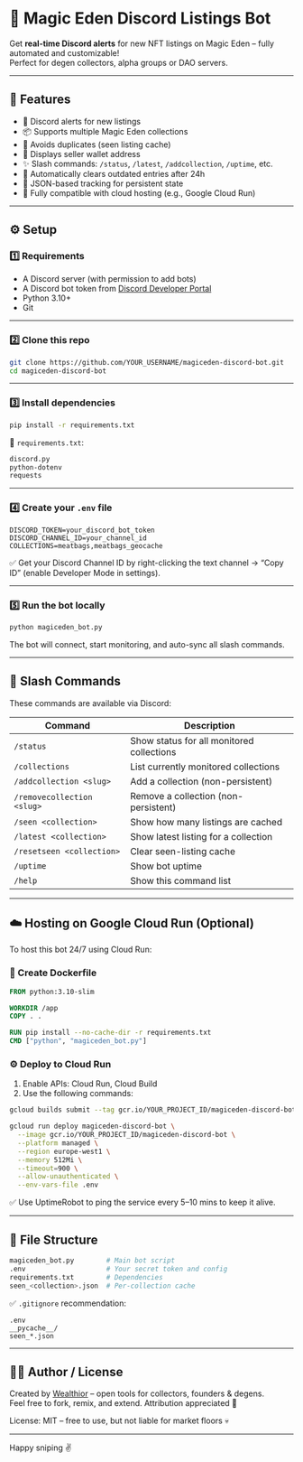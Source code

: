 # 🤖 Magic Eden Discord Listings Bot

Get **real-time Discord alerts** for new NFT listings on Magic Eden – fully automated and customizable!  
Perfect for degen collectors, alpha groups or DAO servers.  

---

## 🧩 Features

- 🔔 Discord alerts for new listings
- 📦 Supports multiple Magic Eden collections
- 🧠 Avoids duplicates (seen listing cache)
- 👤 Displays seller wallet address
- ✨ Slash commands: `/status`, `/latest`, `/addcollection`, `/uptime`, etc.
- 🧼 Automatically clears outdated entries after 24h
- 💾 JSON-based tracking for persistent state
- 🧪 Fully compatible with cloud hosting (e.g., Google Cloud Run)

---

## ⚙️ Setup

### 1️⃣ Requirements

- A Discord server (with permission to add bots)
- A Discord bot token from [Discord Developer Portal](https://discord.com/developers/applications)
- Python 3.10+
- Git

---

### 2️⃣ Clone this repo

```bash
git clone https://github.com/YOUR_USERNAME/magiceden-discord-bot.git
cd magiceden-discord-bot
```

---

### 3️⃣ Install dependencies

```bash
pip install -r requirements.txt
```

📄 `requirements.txt`:

```txt
discord.py
python-dotenv
requests
```

---

### 4️⃣ Create your `.env` file

```env
DISCORD_TOKEN=your_discord_bot_token
DISCORD_CHANNEL_ID=your_channel_id
COLLECTIONS=meatbags,meatbags_geocache
```

✅ Get your Discord Channel ID by right-clicking the text channel → “Copy ID” (enable Developer Mode in settings).

---

### 5️⃣ Run the bot locally

```bash
python magiceden_bot.py
```

The bot will connect, start monitoring, and auto-sync all slash commands.

---

## 🧙 Slash Commands

These commands are available via Discord:

| Command | Description |
|--------|-------------|
| `/status` | Show status for all monitored collections |
| `/collections` | List currently monitored collections |
| `/addcollection <slug>` | Add a collection (non-persistent) |
| `/removecollection <slug>` | Remove a collection (non-persistent) |
| `/seen <collection>` | Show how many listings are cached |
| `/latest <collection>` | Show latest listing for a collection |
| `/resetseen <collection>` | Clear seen-listing cache |
| `/uptime` | Show bot uptime |
| `/help` | Show this command list |

---

## ☁️ Hosting on Google Cloud Run (Optional)

To host this bot 24/7 using Cloud Run:

### 🔧 Create Dockerfile

```dockerfile
FROM python:3.10-slim

WORKDIR /app
COPY . .

RUN pip install --no-cache-dir -r requirements.txt
CMD ["python", "magiceden_bot.py"]
```

### ⚙️ Deploy to Cloud Run

1. Enable APIs: Cloud Run, Cloud Build
2. Use the following commands:

```bash
gcloud builds submit --tag gcr.io/YOUR_PROJECT_ID/magiceden-discord-bot

gcloud run deploy magiceden-discord-bot \
  --image gcr.io/YOUR_PROJECT_ID/magiceden-discord-bot \
  --platform managed \
  --region europe-west1 \
  --memory 512Mi \
  --timeout=900 \
  --allow-unauthenticated \
  --env-vars-file .env
```

✅ Use UptimeRobot to ping the service every 5–10 mins to keep it alive.

---

## 🧼 File Structure

```bash
magiceden_bot.py        # Main bot script
.env                    # Your secret token and config
requirements.txt        # Dependencies
seen_<collection>.json  # Per-collection cache
```

✅ `.gitignore` recommendation:

```
.env
__pycache__/
seen_*.json
```

---

## 🧑‍💻 Author / License

Created by [Wealthior](https://x.com/wealthior) – open tools for collectors, founders & degens.  
Feel free to fork, remix, and extend. Attribution appreciated 🙏

License: MIT – free to use, but not liable for market floors 💀

---

Happy sniping ✌️